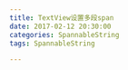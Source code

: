 ```yaml
---
title: TextView设置多段span
date: 2017-02-12 20:30:00
categories: SpannableString
tags: SpannableString

---
```



